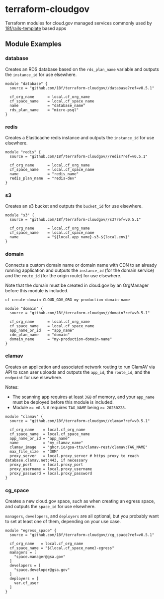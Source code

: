 # terraform-cloudgov

Terraform modules for cloud.gov managed services commonly used by [18f/rails-template](https://github.com/18f/rails-template) based apps

## Module Examples

### database

Creates an RDS database based on the `rds_plan_name` variable and outputs the `instance_id` for use elsewhere.

```
module "database" {
  source = "github.com/18f/terraform-cloudgov//database?ref=v0.5.1"

  cf_org_name      = local.cf_org_name
  cf_space_name    = local.cf_space_name
  name             = "database_name"
  rds_plan_name    = "micro-psql"
}
```

### redis

Creates a Elasticache redis instance and outputs the `instance_id` for use elsewhere.

```
module "redis" {
  source = "github.com/18f/terraform-cloudgov//redis?ref=v0.5.1"

  cf_org_name      = local.cf_org_name
  cf_space_name    = local.cf_space_name
  name             = "redis_name"
  redis_plan_name  = "redis-dev"
}
```

### s3

Creates an s3 bucket and outputs the `bucket_id` for use elsewhere.

```
module "s3" {
  source = "github.com/18f/terraform-cloudgov//s3?ref=v0.5.1"

  cf_org_name      = local.cf_org_name
  cf_space_name    = local.cf_space_name
  name             = "${local.app_name}-s3-${local.env}"
}
```

### domain

Connects a custom domain name or domain name with CDN to an already running application and outputs the `instance_id` (for the domain service) and the `route_id` (for the origin route) for use elsewhere.

Note that the domain must be created in cloud.gov by an OrgManager before this module is included.

`cf create-domain CLOUD_GOV_ORG my-production-domain-name`

```
module "domain" {
  source = "github.com/18f/terraform-cloudgov//domain?ref=v0.5.1"

  cf_org_name      = local.cf_org_name
  cf_space_name    = local.cf_space_name
  app_name_or_id   = "app_name"
  cdn_plan_name    = "domain"
  domain_name      = "my-production-domain-name"
}
```

### clamav

Creates an application and associated network routing to run ClamAV via API to scan user uploads and outputs the `app_id`, the `route_id`, and the `endpoint` for use elsewhere.

Notes:
* The scanning app requires at least `3GB` of memory, and your `app_name` must be deployed before this module is included.
* Module `>= v0.3.0` requires `TAG_NAME` being `>= 20230228`.

```
module "clamav" {
  source = "github.com/18f/terraform-cloudgov//clamav?ref=v0.5.1"

  cf_org_name    = local.cf_org_name
  cf_space_name  = local.cf_space_name
  app_name_or_id = "app_name"
  name           = "my_clamav_name"
  clamav_image   = "ghcr.io/gsa-tts/clamav-rest/clamav:TAG_NAME"
  max_file_size  = "30M"
  proxy_server   = local.proxy_server # https proxy to reach database.clamav.net:443, if necessary
  proxy_port     = local.proxy_port
  proxy_username = local.proxy_username
  proxy_password = local.proxy_password
}
```

### cg_space

Creates a new cloud.gov space, such as when creating an egress space, and outputs the `space_id` for use elsewhere.

`managers`, `developers`, and `deployers` are all optional, but you probably want to set at least one of them, depending on your use case.

```
module "egress_space" {
  source = "github.com/18f/terraform-cloudgov//cg_space?ref=v0.5.1"

  cf_org_name   = local.cf_org_name
  cf_space_name = "${local.cf_space_name}-egress"
  managers = [
    "space.manager@gsa.gov"
  ]
  developers = [
    "space.developer@gsa.gov"
  ]
  deployers = [
    var.cf_user
  ]
}
```
